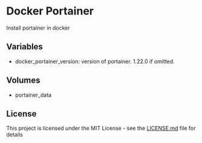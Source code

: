 # Docker Portainer

Install portainer in docker

## Variables

- docker_portainer_version: version of portainer. 1.22.0 if omitted.

## Volumes

- portainer_data

## License

This project is licensed under the MIT License - see the [LICENSE.md](LICENSE.md) file for details

